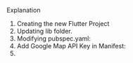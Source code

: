 Explanation
1) Creating the new Flutter Project
2) Updating lib folder.
3) Modifying pubspec.yaml:
4) Add Google Map API Key in Manifest:
5)    <meta-data
            android:name="com.google.android.geo.API_KEY"
            android:value="Map_API_Key"/>
